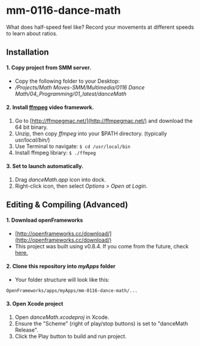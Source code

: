 # mm-0116-dance-math
What does half-speed feel like? Record your movements at different speeds to  learn about ratios.

## Installation
#### 1. Copy project from SMM server.
* Copy the following folder to your Desktop: 
* */Projects/Math Moves-SMM/Multimedia/0116 Dance Math/04_Programming/01_latest/danceMath*   

#### 2. Install [ffmpeg](https://www.ffmpeg.org/) video framework.
1. Go to [http://ffmpegmac.net/](http://ffmpegmac.net/) and download the 64 bit binary.
2. Unzip, then copy *ffmpeg* into your $PATH directory. (typically *usr/local/bin/*)
3. Use Terminal to navigate: ``` $ cd /usr/local/bin ```
4. Install ffmpeg library: ```$ ./ffmpeg```

#### 3. Set to launch automatically.
1. Drag *danceMath.app* icon into dock.
2. Right-click icon, then select *Options > Open at Login*.

## Editing & Compiling (Advanced)
#### 1. Download openFrameworks
* [http://openframeworks.cc/download/](http://openframeworks.cc/download/)
* This project was built using v0.8.4.  If you come from the future, check [here.](http://openframeworks.cc/download/older.html)

#### 2. Clone this repository into *myApps* folder
* Your folder structure will look like this:
```
OpenFrameworks/apps/myApps/mm-0116-dance-math/...
```

#### 3. Open Xcode project
1. Open *danceMath.xcodeproj* in Xcode.
2. Ensure the "Scheme" (right of play/stop buttons) is set to "danceMath Release".
3. Click the Play button to build and run project.
